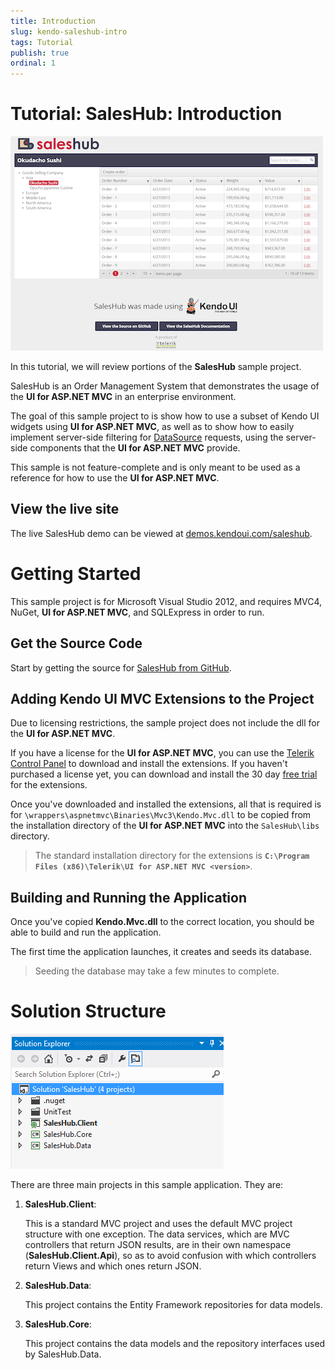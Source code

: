 ```yaml
---
title: Introduction
slug: kendo-saleshub-intro
tags: Tutorial
publish: true
ordinal: 1
---
```


# Tutorial: SalesHub: Introduction

![kendo-saleshub-intro-home-screenshot](images/kendo-saleshub-intro-home-screenshot.png)

In this tutorial, we will review portions of the **SalesHub** sample project.

SalesHub is an Order Management System that demonstrates the usage of the **UI for ASP.NET MVC** in
an enterprise environment.

The goal of this sample project to is show how to use a subset of Kendo UI widgets using **UI for ASP.NET MVC**, as well as
to show how to easily implement server-side filtering for [DataSource](/api/framework/datasource) requests, using the
server-side components that the **UI for ASP.NET MVC** provide.

This sample is not feature-complete and is only meant to be used as a reference for how to use the **UI for ASP.NET MVC**.

## View the live site

The live SalesHub demo can be viewed at [demos.kendoui.com/saleshub](http://demos.kendoui.com/saleshub).

# Getting Started

This sample project is for Microsoft Visual Studio 2012, and requires MVC4, NuGet, **UI for ASP.NET MVC**, and SQLExpress in order to run.

## Get the Source Code

Start by getting the source for [SalesHub from GitHub](https://github.com/telerik/kendo-saleshub-demo).

## Adding Kendo UI MVC Extensions to the Project

Due to licensing restrictions, the sample project does not include the dll for the **UI for ASP.NET MVC**.

If you have a license for the **UI for ASP.NET MVC**, you can use the [Telerik Control Panel](http://www.telerik.com/download-trial-file.aspx?pid=972)
to download and install the extensions. If you haven't purchased a license yet, you can download and install the 30 day [free trial](http://www.kendoui.com/download.aspx)
for the extensions.

Once you've downloaded and installed the extensions, all that is required is for `\wrappers\aspnetmvc\Binaries\Mvc3\Kendo.Mvc.dll` to be copied from the installation
directory of the **UI for ASP.NET MVC** into the `SalesHub\libs` directory.

> The standard installation directory for the extensions is **`C:\Program Files (x86)\Telerik\UI for ASP.NET MVC <version>`**.

## Building and Running the Application

Once you've copied **Kendo.Mvc.dll** to the correct location, you should be able to build and run the application.

The first time the application launches, it creates and seeds its database.

> Seeding the database may take a few minutes to complete.

# Solution Structure

![kendo-saleshub-intro-project-structure-screenshot](images/kendo-saleshub-intro-project-structure-screenshot.png)

There are three main projects in this sample application. They are:

1. **SalesHub.Client**:

    This is a standard MVC project and uses the default MVC project structure with one exception. The data services, which
    are MVC controllers that return JSON results, are in their own namespace (**SalesHub.Client.Api**), so as to avoid confusion
    with which controllers return Views and which ones return JSON.

2. **SalesHub.Data**:

    This project contains the Entity Framework repositories for data models.

3. **SalesHub.Core**:

    This project contains the data models and the repository interfaces used by SalesHub.Data.
